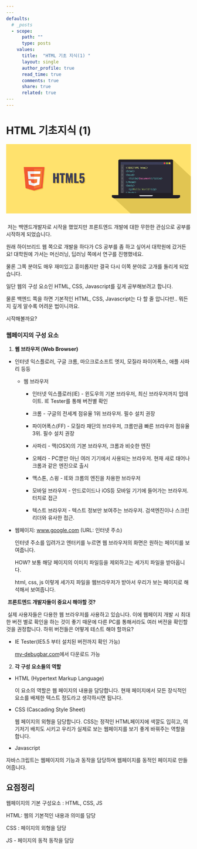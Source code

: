 ```yaml
---
​---
defaults:
  # _posts
  - scope:
      path: ""
      type: posts
    values:
      title:  "HTML 기초 지식(1) "
      layout: single
      author_profile: true
      read_time: true
      comments: true
      share: true
      related: true
​---
---
```






#  	HTML 기초지식 (1)

![html-illustration](../assets/images/html-illustration.png)

### 

​	저는 백앤드개발자로 시작을 했었지만 프론트엔드 개발에 대한 무한한 관심으로 공부를 시작하게 되었습니다.

원래 하이브리드 웹 쪽으로 개발을 하다가 CS 공부를 좀 하고 싶어서 대학원에 갔거든요! 대학원에 가서는 머신러닝, 딥러닝 쪽에서 연구를 진행했네요.

물론 그쪽 분야도 매우 재미있고 흥미롭지만 결국 다시 이쪽 분야로 고개를 돌리게 되었습니다. 



일단 웹의 구성 요소인 HTML, CSS, Javascript를 깊게 공부해보려고 합니다.

물론 백엔드 쪽을 하면 기본적인 HTML, CSS, Javascript는 다 할 줄 압니다만.. 뭐든지 깊게 알수록 어려운 법이니까요.



시작해볼까요?



###  	웹페이지의 구성 요소 

1. **웹 브라우저 (Web Browser)**

+ 인터넷 익스플로러, 구글 크롬, 마으크로소프트 엣지, 모질라 파이어폭스, 애플 사파리 등등

  + 웹 브라우저

    - 인터넷 익스플로러(IE) - 윈도우의 기본 브라우저, 최신 브라우저까지 업데이트. IE Tester를 통해 버전별 확인

    - 크롬 - 구글의 전세계 점유율 1위 브라우저. 필수 설치 권장

    - 파이어폭스(FF) - 모질라 재단의 브라우저, 크롬만큼 빠른 브라우저 점유율 3위. 필수 설치 권장

    - 사파리 - 맥(OSX)의 기본 브라우저, 크롬과 비슷한 엔진

    - 오페라 - PC뿐만 아닌 여러 기기에서 사용되는 브라우저. 현재 새로 태어나 크롬과 같은 엔진으로 출시

    - 맥스톤, 스윙 - IE와 크롬의 엔진을 차용한 브라우저

    - 모바일 브라우저 - 안드로이드나 iOS등 모바일 기기에 들어가는 브라우저. 터치로 접근

    - 텍스트 브라우저 - 텍스트 정보만 보여주는 브라우저. 검색엔진이나 스크린리더와 유사한 접근.

      

+ 웹페이지:  www.google.com (URL: 인터넷 주소)

  인터넷 주소를 입려가고 엔터키를 누르면 웹 브라우저의 화면은 원하는 페이지를 보여줍니다.

  HOW? 보통 해당 페이지의 이미지 파일등을 제외하고는 세가지 파일을 받아옵니다.

  html, css, js 이렇게 세가지 파일을 웹브라우저가 받아서 우리가 보는 페이지로 해석해서 보여줍니다.



​	**프론트엔드 개발자들이 중요시 해야할 것?**

​		실제 사용자들은 다용한 웹 브라우저를 사용하고 있습니다. 이에 웹페이지 개발 시 최대한 버전 별로 확인을 하는 것이 좋기 때문에 다른 PC를 통해서라도 여러 버전을 확인할 것을 권정합니다. 하위 버전들은 어떻게 테스트 해야 할까요?  

 - IE Tester(IE5.5 부터 설치된 버전까지 확인 가능) 

   [my-debugbar.com](http://www.my-debugbar.com/wiki/IETester/HomePage)에서 다운로드 가능





2. **각 구성 요소들의 역할**

+ HTML (Hypertext Markup Language) 

  이 요소의 역할은 웹 페이지의 내용을 담당합니다. 현재 페이지에서 모든 장식적인 요소를 배제한 텍스트 정도라고 생각하시면 됩니다. 

+ CSS (Cascading Style Sheet)

  웹 페이지의 외형을 담당합니다. CSS는 정적인 HTML페이지에 색깔도 입히고, 여기저기 배치도 시키고 우리가 실제로 보는 웹페이지를 보기 좋게 바꿔주는 역할을 합니다.

+  Javascript

  자바스크립트는 웹페이지의 기능과 동작을 담당하며  웹페이지를 동적인 페이지로 만들어줍니다. 



## 요점정리

웹페이지의 기본 구성요소 : HTML, CSS, JS 

HTML: 웹의 기본적인 내용과 의미를 담당

CSS : 페이지의 외형을 담당

JS - 페이지의 동적 동작을 담당
